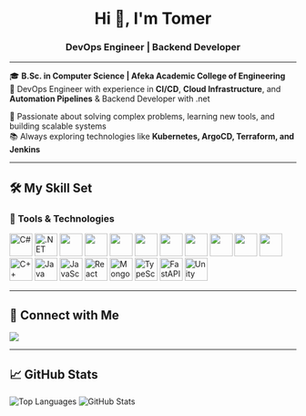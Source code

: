 <h1 align="center">Hi 👋, I'm Tomer</h1>
<h3 align="center">DevOps Engineer | Backend Developer</h3>

---

🎓 **B.Sc. in Computer Science | Afeka Academic College of Engineering**  
💼 DevOps Engineer with experience in **CI/CD**, **Cloud Infrastructure**, and **Automation Pipelines** &  Backend Developer with .net 

🚀 Passionate about solving complex problems, learning new tools, and building scalable systems  
📚 Always exploring technologies like **Kubernetes, ArgoCD, Terraform, and Jenkins**

---

## 🛠 My Skill Set

### 🧰 Tools & Technologies

<p align="left">
  <img src="https://cdn.jsdelivr.net/gh/devicons/devicon/icons/csharp/csharp-original.svg" height="40" alt="C#"/>
  <img src="https://cdn.jsdelivr.net/gh/devicons/devicon/icons/dot-net/dot-net-original.svg" height="40" alt=".NET"/>
  <img src="https://cdn.jsdelivr.net/gh/devicons/devicon/icons/azure/azure-original.svg" height="40"/>
  <img src="https://cdn.jsdelivr.net/gh/devicons/devicon/icons/jenkins/jenkins-original.svg" height="40"/>
  <img src="https://cdn.jsdelivr.net/gh/devicons/devicon/icons/docker/docker-original.svg" height="40"/>
  <img src="https://cdn.jsdelivr.net/gh/devicons/devicon/icons/kubernetes/kubernetes-plain.svg" height="40"/>
  <img src="https://cdn.jsdelivr.net/gh/devicons/devicon/icons/terraform/terraform-original.svg" height="40"/>
  <img src="https://cdn.jsdelivr.net/gh/devicons/devicon/icons/linux/linux-original.svg" height="40"/>
  <img src="https://cdn.jsdelivr.net/gh/devicons/devicon/icons/git/git-original.svg" height="40"/>
  <img src="https://cdn.jsdelivr.net/gh/devicons/devicon/icons/bash/bash-original.svg" height="40"/>
  <img src="https://cdn.jsdelivr.net/gh/devicons/devicon/icons/python/python-original.svg" height="40"/>
  <img src="https://cdn.jsdelivr.net/gh/devicons/devicon/icons/cplusplus/cplusplus-original.svg" height="40" alt="C++"/>
  <img src="https://cdn.jsdelivr.net/gh/devicons/devicon/icons/java/java-original.svg" height="40" alt="Java"/>
  <img src="https://cdn.jsdelivr.net/gh/devicons/devicon/icons/javascript/javascript-original.svg" height="40" alt="JavaScript"/>
  <img src="https://cdn.jsdelivr.net/gh/devicons/devicon/icons/react/react-original.svg" height="40" alt="React"/>
  <img src="https://cdn.jsdelivr.net/gh/devicons/devicon/icons/mongodb/mongodb-original.svg" height="40" alt="MongoDB"/>
  <img src="https://cdn.jsdelivr.net/gh/devicons/devicon/icons/typescript/typescript-original.svg" height="40" alt="TypeScript"/>
  <img src="https://cdn.jsdelivr.net/gh/devicons/devicon/icons/fastapi/fastapi-original.svg" height="40" alt="FastAPI"/>
  <img src="https://cdn.jsdelivr.net/gh/devicons/devicon/icons/unity/unity-original.svg" height="40" alt="Unity"/>
</p>

---

## 🔗 Connect with Me

<p align="left">
  <a href="https://www.linkedin.com/in/tomer-k-449021232/" target="_blank"><img src="https://img.shields.io/badge/LinkedIn-0A66C2?style=for-the-badge&logo=linkedin&logoColor=white"/></a>
</p>

---

## 📈 GitHub Stats

<p align="left">
  <img src="https://github-readme-stats.vercel.app/api/top-langs/?username=tomerk122&layout=compact&theme=radical" alt="Top Languages"/>
  <img src="https://github-readme-stats.vercel.app/api?username=tomerk122&show_icons=true&theme=radical" alt="GitHub Stats"/>
</p>
